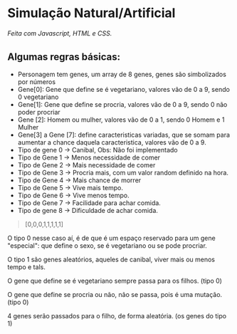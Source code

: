 # Simulação Natural/Artificial
###### Feita com Javascript, HTML e CSS.
## Algumas regras básicas:
- Personagem tem genes, um array de 8 genes, genes são simbolizados por números
- Gene[0]: Gene que define se é vegetariano, valores vão de 0 a 9, sendo 0 vegetariano
- Gene[1]: Gene que define se procria, valores vão de 0 a 9, sendo 0 não poder procriar
- Gene [2]: Homem ou mulher, valores vão de 0 a 1, sendo 0 Homem e 1 Mulher
- Gene[3] a Gene [7]: define caracteristicas variadas, que se somam para aumentar a chance daquela caracteristica, valores vão de 0 a 9.
- Tipo de gene 0 -> Canibal, Obs: Não foi implementado
- Tipo de Gene 1 -> Menos necessidade de comer
- Tipo de Gene 2 -> Mais necessidade de comer
- Tipo de Gene 3 -> Procria mais, com um valor random definido na hora.
- Tipo de Gene 4 -> Mais chance de morrer
- Tipo de Gene 5 -> Vive mais tempo.
- Tipo de Gene 6 -> Vive menos tempo.
- Tipo de Gene 7 -> Facilidade para achar comida.
- Tipo de gene 8 -> Dificuldade de achar comida.

> [0,0,0,1,1,1,1,1]

O tipo 0 nesse caso aí, é de que é um espaço reservado para um gene "especial": que define o sexo, se é vegetariano ou se pode procriar.

O tipo 1 são genes aleatórios, aqueles de canibal, viver mais ou menos tempo e tals.

O gene que define se é vegetariano sempre passa para os filhos. (tipo 0)

O gene que define se procria ou não, não se passa, pois é uma mutação. (tipo 0)

4 genes serão passados para o filho, de forma aleatória. (os genes do tipo 1)